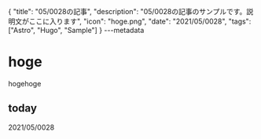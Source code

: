 {
  "title": "05/0028の記事",
  "description": "05/0028の記事のサンプルです。説明文がここに入ります",
  "icon": "hoge.png",
  "date": "2021/05/0028",
  "tags": ["Astro", "Hugo", "Sample"]
}
---metadata

# hoge
hogehoge

## today
2021/05/0028